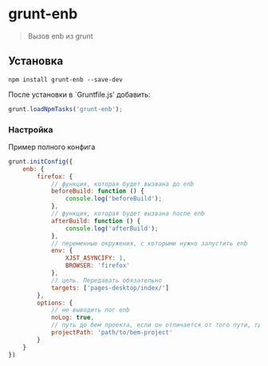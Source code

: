 # grunt-enb

> Вызов enb из grunt

## Установка

```shell
npm install grunt-enb --save-dev
```

После установки в `Gruntfile.js' добавить:

```js
grunt.loadNpmTasks('grunt-enb');
```

### Настройка
Пример полного конфига

```js
grunt.initConfig({
    enb: {
        firefox: {
            // функция, которая будет вызвана до enb
            beforeBuild: function () {
                console.log('beforeBuild');
            },
            // функция, которая будет вызвана после enb
            afterBuild: function () {
                console.log('afterBuild');
            },
            // переменные окружения, с которыми нужно запустить enb
            env: {
                XJST_ASYNCIFY: 1,
                BROWSER: 'firefox'
            },
            // цель. Передавать обязательно
            targets: ['pages-desktop/index/']
        },
        options: {
            // не выводить лог enb
            noLog: true,
            // путь до бем проекта, если он отличается от того пути, где находится Gruntfile
            projectPath: 'path/to/bem-project'
        }
    }
})
```

